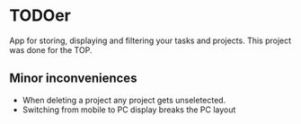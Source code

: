 # TODOer

App for storing, displaying and filtering your tasks and projects.
This project was done for the TOP.

## Minor inconveniences

- When deleting a project any project gets unseletected.
- Switching from mobile to PC display breaks the PC layout
